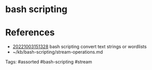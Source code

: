 # bash scripting

# References
- [20221003151328](/zet/20221003151328/README.md) bash scripting convert text strings or wordlists
- ~/kb/bash-scripting/stream-operations.md

Tags:
    #assorted #bash-scripting #stream
